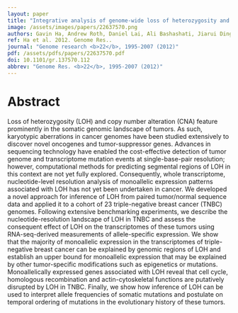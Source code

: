 ```yaml
---
layout: paper
title: "Integrative analysis of genome-wide loss of heterozygosity and monoallelic expression at nucleotide resolution reveals disrupted pathways in triple-negative breast cancer."
image: /assets/images/papers/22637570.png
authors: Gavin Ha, Andrew Roth, Daniel Lai, Ali Bashashati, Jiarui Ding, Rodrigo Goya, Ryan Giuliany, Jamie Rosner, Arusha Oloumi, Karey Shumansky, Suet-Feung Chin, Gulisa Turashvili, Martin Hirst, Carlos Caldas, Marco A Marra, Samuel Aparicio, Sohrab P Shah
ref: Ha et al. 2012. Genome Res..
journal: "Genome research <b>22</b>, 1995-2007 (2012)"
pdf: /assets/pdfs/papers/22637570.pdf
doi: 10.1101/gr.137570.112
abbrev: "Genome Res. <b>22</b>, 1995-2007 (2012)"
---
```


# Abstract

Loss of heterozygosity (LOH) and copy number alteration (CNA) feature prominently in the somatic genomic landscape of tumors. As such, karyotypic aberrations in cancer genomes have been studied extensively to discover novel oncogenes and tumor-suppressor genes. Advances in sequencing technology have enabled the cost-effective detection of tumor genome and transcriptome mutation events at single-base-pair resolution; however, computational methods for predicting segmental regions of LOH in this context are not yet fully explored. Consequently, whole transcriptome, nucleotide-level resolution analysis of monoallelic expression patterns associated with LOH has not yet been undertaken in cancer. We developed a novel approach for inference of LOH from paired tumor/normal sequence data and applied it to a cohort of 23 triple-negative breast cancer (TNBC) genomes. Following extensive benchmarking experiments, we describe the nucleotide-resolution landscape of LOH in TNBC and assess the consequent effect of LOH on the transcriptomes of these tumors using RNA-seq-derived measurements of allele-specific expression. We show that the majority of monoallelic expression in the transcriptomes of triple-negative breast cancer can be explained by genomic regions of LOH and establish an upper bound for monoallelic expression that may be explained by other tumor-specific modifications such as epigenetics or mutations. Monoallelically expressed genes associated with LOH reveal that cell cycle, homologous recombination and actin-cytoskeletal functions are putatively disrupted by LOH in TNBC. Finally, we show how inference of LOH can be used to interpret allele frequencies of somatic mutations and postulate on temporal ordering of mutations in the evolutionary history of these tumors.

